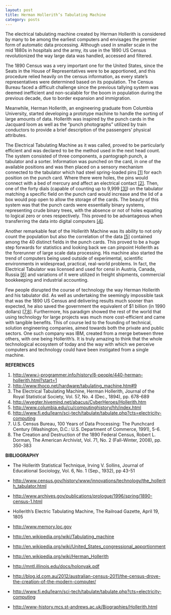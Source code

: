 ```yaml
---
layout: post
title: Herman Hollerith’s Tabulating Machine
category: posts
---
```


The electrical tabulating machine created by Herman Hollerith is considered by many to be among the earliest computers and envisages the premier form of automatic data processing. Although used in smaller scale in the mid 1880s in hospitals and the army, its use in the 1890 US Census revolutionized the way large data was handled, accessed and filtered.

The 1890 Census was a very important one for the United States, since the Seats in the House of Representatives were to be apportioned, and this procedure relied heavily on the census information, as every state’s representatives were determined based on its population. The Census Bureau faced a difficult challenge since the previous tallying system was deemed inefficient and non-scalable for the boom in population during the previous decade, due to border expansion and immigration.

Meanwhile, Herman Hollerith, an engineering graduate from Columbia University, started developing a prototype machine to handle the sorting of large amounts of data. Hollerith was inspired by the punch cards in the Jacquard loom as well as the “punch photographs” utilized by train conductors to provide a brief description of the passengers’ physical attributes.

The Electrical Tabulating Machine as it was called, proved to be particularly efficient and was declared το be the method used in the next head count. The system consisted of three components, a pantograph punch, a tabulator and a sorter. Information was punched on the card, in one of the available positions and was then placed on a sensory mechanism connected to the tabulator which had steel spring-loaded pins [[1]](#ref1) for each position on the punch card. Where there were holes, the pins would connect with a bed of mercury and affect an electrical contact [[2]](#ref2). Then, one of the forty dials (capable of counting up to 9,999 [[3]](#ref3)) on the tabulator matching a specific field on the punch card would increase and the lid of a box would pop open to allow the storage of the cards. The beauty of this system was that the punch cards were essentially binary systems, representing crude binary trees, with the absence or not of holes equating to logical zero or ones respectively. This proved to be advantageous when transferring the data into digital computers [[4]](#ref4).

Another remarkable feat of the Hollerith Machine was its ability to not only count the population but also the correlation of the data [[5]](#ref5) contained among the 40 distinct fields in the punch cards. This proved to be a huge step forwards for statistics and looking back we can pinpoint Hollerith as the forerunner of large scale data processing. His machine also started the trend of computers being used outside of experimental, scientific environments in widespread, practical, real-world problems. In fact, the Electrical Tabulator was licensed and used for censi in Austria, Canada, Russia [[6]](#ref6) and variations of it were utilized in freight shipments, commercial bookkeeping and industrial accounting.

Few people disrupted the course of technology the way Herman Hollerith and his tabulator did. As well as undertaking the seemingly impossible task that was the 1890 US Census and delivering results much sooner than expected, he also saved the government the equivalent of $1 billion (in 1990 dollars) [[7](#ref7),[8](#ref8)]. Furthermore, his paradigm showed the rest of the world that using technology for large projects was much more cost-efficient and came with tangible benefits. This of course led to the founding of technical, solution engineering companies, aimed towards both the private and public sectors. One such company was IBM, created from a merge between three others, with one being Hollerith’s. It is truly amazing to think that the whole technological ecosystem of today and the way with which we perceive computers and technology could have been instigated from a single machine.
 
 
**REFERENCES**


1. <a id="ref1"></a> <http://www.i-programmer.info/history/8-people/440-herman-hollerith.html?start=1> 
2. <a id="ref2"></a> <http://www.thocp.net/hardware/tabulating_machine.htm#9>
3. <a id="ref3"></a> The Electrical Tabulating Machine, Herman Hollerith, Journal of the Royal Statistical Society,                 Vol. 57, No. 4 (Dec., 1894), pp. 678-689
4. <a id="ref4"></a> <http://wvegter.hivemind.net/abacus/CyberHeroes/Hollerith.htm>
5. <a id="ref5"></a> <http://www.columbia.edu/cu/computinghistory/hh/index.html>
6. <a id="ref6"></a> <http://www.fi.edu/learn/sci-tech/tabulate/tabulate.php?cts=electricity-computing>
7. <a id="ref7"></a> U.S. Census Bureau, 100 Years of Data Processing: The Punchcard Century (Washington, D.C.: U.S. Department of Commerce, 1991), 5-6.
8. <a id="ref8"></a> The Creation and Destruction of the 1890 Federal Census, Robert L. Dorman, The American Archivist, Vol. 71, No. 2 (Fall-Winter, 2008), pp. 350-383
 
**BIBLIOGRAPHY**

* The Hollerith Statistical Technique, Irving V. Sollins, Journal of Educational Sociology, Vol. 6, No. 1 (Sep., 1932), pp 43-51

* <http://www.census.gov/history/www/innovations/technology/the_hollerith_tabulator.html>

* <http://www.archives.gov/publications/prologue/1996/spring/1890-census-1.html>

* Hollerith’s Electric Tabulating Machine, The Railroad Gazette, April 19, 1805

* <http://www.memory.loc.gov>
* <http://en.wikipedia.org/wiki/Tabulating_machine>
* <http://en.wikipedia.org/wiki/United_States_congressional_apportionment>
* <http://en.wikipedia.org/wiki/Herman_Hollerith>
* <http://mntl.illinois.edu/docs/holonyak.pdf>
* <http://blog.id.com.au/2012/australian-census-2011/the-census-drove-the-creation-of-the-modern-computer/>
* <http://www.fi.edu/learn/sci-tech/tabulate/tabulate.php?cts=electricity-computing>
* <http://www-history.mcs.st-andrews.ac.uk/Biographies/Hollerith.html>